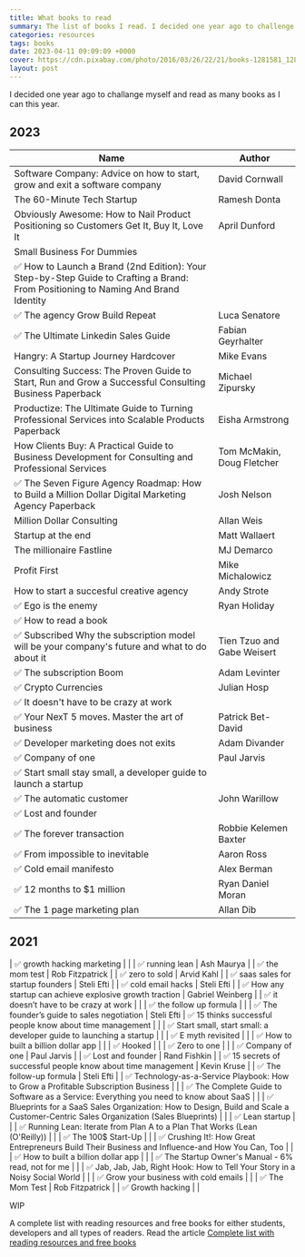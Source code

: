 ```yaml
---
title: What books to read
summary: The list of books I read. I decided one year ago to challenge myself and read as many books as I can this year. Take a look at this article and find all of them.
categories: resources
tags: books
date: 2023-04-11 09:09:09 +0000
cover: https://cdn.pixabay.com/photo/2016/03/26/22/21/books-1281581_1280.jpg
layout: post
---
```


I decided one year ago to challange myself and read as many books as I can this year.

## 2023

| Name | Author |
| --- | --- |
| Software Company: Advice on how to start, grow and exit a software company | David Cornwall |
| The 60-Minute Tech Startup | Ramesh Donta |
| Obviously Awesome: How to Nail Product Positioning so Customers Get It, Buy It, Love It | April Dunford |
| Small Business For Dummies | |
| ✅ How to Launch a Brand (2nd Edition): Your Step-by-Step Guide to Crafting a Brand: From Positioning to Naming And Brand Identity | |
| ✅ The agency Grow Build Repeat | Luca Senatore |
| ✅ The Ultimate Linkedin Sales Guide | Fabian Geyrhalter |
| Hangry: A Startup Journey Hardcover | Mike Evans  |
| Consulting Success: The Proven Guide to Start, Run and Grow a Successful Consulting Business Paperback | Michael Zipursky |
| Productize: The Ultimate Guide to Turning Professional Services into Scalable Products Paperback | Eisha Armstrong |
| How Clients Buy: A Practical Guide to Business Development for Consulting and Professional Services | Tom McMakin, Doug Fletcher |
| ✅ The Seven Figure Agency Roadmap: How to Build a Million Dollar Digital Marketing Agency Paperback | Josh Nelson |
| Million Dollar Consulting | Allan Weis |
| Startup at the end | Matt Wallaert |
| The millionaire Fastline | MJ Demarco |
| Profit First | Mike Michalowicz |
| How to start a succesful creative agency | Andy Strote |
| ✅ Ego is the enemy | Ryan Holiday |
| ✅ How to read a book | |
| ✅ Subscribed Why the subscription model will be your company's future and what to do about it  | Tien Tzuo and Gabe Weisert |
| ✅ The subscription Boom | Adam Levinter |
| ✅ Crypto Currencies | Julian Hosp |
| ✅ It doesn't have to be crazy at work| |
| ✅ Your NexT 5 moves. Master the art of business | Patrick Bet-David |
| ✅ Developer marketing does not exits | Adam Divander |
| ✅ Company of one | Paul Jarvis |
| ✅ Start small stay small, a developer guide to launch a startup | |
| ✅ The automatic customer | John Warillow |
| ✅ Lost and founder| |
| ✅ The forever transaction | Robbie Kelemen Baxter |
| ✅ From impossible to inevitable | Aaron Ross |
| ✅ Cold email manifesto | Alex Berman |
| ✅ 12 months to $1 million | Ryan Daniel Moran |
| ✅ The 1 page marketing plan | Allan Dib |


## 2021
| ✅ growth hacking marketing | |
| ✅ running lean | Ash Maurya |
| ✅ the mom test | Rob Fitzpatrick |
| ✅ zero to sold | Arvid Kahl |
| ✅ saas sales for startup founders | Steli Efti |
| ✅ cold email hacks | Steli Efti |
| ✅ How any startup can achieve explosive growth traction | Gabriel Weinberg |
| ✅ it doesn’t have to be crazy at work | |
| ✅ the follow up formula | |
| ✅ The founder’s guide to sales negotiation | Steli Efti
| ✅ 15 thinks successful people know about time management | |
| ✅ Start small, start small: a developer guide to launching a startup | |
| ✅ E myth revisited | |
| ✅ How to built a billion dollar app | |
| ✅ Hooked | |
| ✅ Zero to one | |
| ✅ Company of one | Paul Jarvis |
| ✅ Lost and founder | Rand Fishkin |
| ✅ 15 secrets of successful people know about time management | Kevin Kruse |
| ✅ The follow-up formula | Steli Efti |
| ✅ Technology-as-a-Service Playbook: How to Grow a Profitable Subscription Business | |
| ✅ The Complete Guide to Software as a Service: Everything you need to know about SaaS | |
| ✅ Blueprints for a SaaS Sales Organization: How to Design, Build and Scale a Customer-Centric Sales Organization (Sales Blueprints) | |
| ✅ Lean startup | |
| ✅ Running Lean: Iterate from Plan A to a Plan That Works (Lean (O'Reilly)) | |
| ✅ The 100$ Start-Up | |
| ✅ Crushing It!: How Great Entrepreneurs Build Their Business and Influence-and How You Can, Too | |
| ✅ How to built a billion dollar app | |
| ✅ The Startup Owner's Manual - 6% read, not for me | |
| ✅ Jab, Jab, Jab, Right Hook: How to Tell Your Story in a Noisy Social World | |
| ✅ Grow your business with cold emails | |
| ✅ The Mom Test | Rob Fitzpatrick |
| ✅ Growth hacking | |

WIP

A complete list with reading resources and free books for either students, developers and all types of readers. Read the article [Complete list with reading resources and free books](https://whyboobo.com/resources/free-books-and-reading-resources/)
